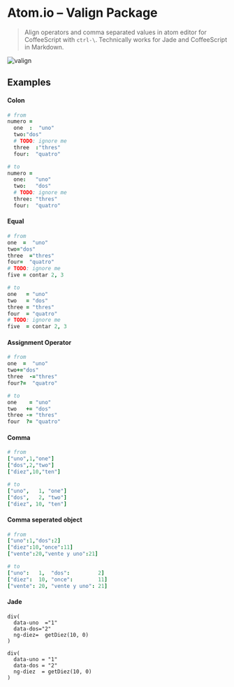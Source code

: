 # Atom.io – Valign Package

> Align operators and comma separated values in atom editor for CoffeeScript with `ctrl-\`.
> Technically works for Jade and CoffeeScript in Markdown.

![valign](https://raw.github.com/chemoish/atom-valign/master/demo.gif)

## Examples

#### Colon

```coffeescript
# from
numero =
  one  :  "uno"
  two:"dos"
  # TODO: ignore me
  three  :"thres"
  four:  "quatro"

# to
numero =
  one:   "uno"
  two:   "dos"
  # TODO: ignore me
  three: "thres"
  four:  "quatro"
```

#### Equal

```coffeescript
# from
one  =  "uno"
two="dos"
three  ="thres"
four=  "quatro"
# TODO: ignore me
five = contar 2, 3

# to
one   = "uno"
two   = "dos"
three = "thres"
four  = "quatro"
# TODO: ignore me
five  = contar 2, 3
```

#### Assignment Operator

```coffeescript
# from
one  =  "uno"
two+="dos"
three  -="thres"
four?=  "quatro"

# to
one    = "uno"
two   += "dos"
three -= "thres"
four  ?= "quatro"
```

#### Comma

```coffeescript
# from
["uno",1,"one"]
["dos",2,"two"]
["diez",10,"ten"]

# to
["uno",   1, "one"]
["dos",   2, "two"]
["diez", 10, "ten"]
```

#### Comma seperated object

```coffeescript
# from
["uno":1,"dos":2]
["diez":10,"once":11]
["vente":20,"vente y uno":21]

# to
["uno":   1,  "dos":         2]
["diez":  10, "once":        11]
["vente": 20, "vente y uno": 21]
```

#### Jade

```jade
div(
  data-uno  ="1"
  data-dos="2"
  ng-diez=  getDiez(10, 0)
)

div(
  data-uno = "1"
  data-dos = "2"
  ng-diez  = getDiez(10, 0)
)
```
####
